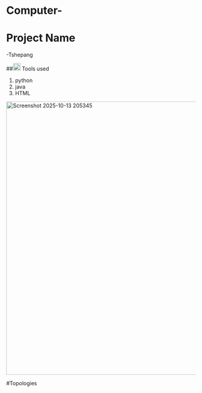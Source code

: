 # Computer-

# Project Name

-Tshepang

##<img width="20" height="20" alt="image" src="https://github.com/user-attachments/assets/522f5373-240c-40f9-814c-3d1b9919f688" /> Tools used

1. python
2. java
3. HTML

<img width="1366" height="725" alt="Screenshot 2025-10-13 205345" src="https://github.com/user-attachments/assets/4c0fdf87-3586-4ff0-b256-033e529f35c0" />

#Topologies
